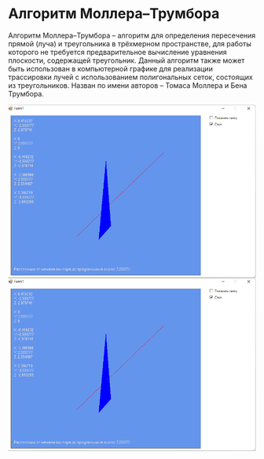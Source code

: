 <h1>Алгоритм Моллера–Трумбора</h1>
<p>Алгоритм Моллера–Трумбора – алгоритм для определения пересечения прямой (луча) и треугольника в трёхмерном пространстве, для работы которого не требуется предварительное вычисление уравнения плоскости, содержащей треугольник. Данный алгоритм также может быть использован в компьютерной графике для реализации трассировки лучей с использованием полигональных сеток, состоящих из треугольников. Назван по имени авторов – Томаса Моллера и Бена Трумбора.</p>
<p><img alt="" src="https://github.com/Sergey-94/Moller-Trumbore/blob/master/image10.png?raw=true" style="float:left; margin-right:10px" /></p>
<p><img alt="" src="https://github.com/Sergey-94/Moller-Trumbore/blob/master/image10.png?raw=true" style="float:left; margin-right:10px" /></p>
